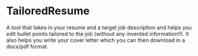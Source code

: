 # TailoredResume
A tool that takes in your resume and a target job description and helps you edit bullet points tailored to the job (without any invented information!!). It also helps you write your cover letter which you can then download in a docx/pdf format. 
